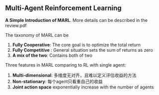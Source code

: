 ## Multi-Agent Reinforcement Learning  
**A Simple Introduction of MARL**. More details can be described in the review.pdf    

The taxonomy of MARL can be  


1. **Fully Cooperative**: The core goal is to optimize the total return
2. **Fully Competitive** : General situation sets the sum of returns as zero
3. **A mix of the two**: Contains both of two



Three features in MARL comparing to RL with single agent:  

1. **Multi-dimensional**: 多维度无对齐，且难以定义评估收益的方法
2. **Non-stationary**: 每个agent只看重自己的收益
3. **Joint action space** exponentially increase with the number of agents
